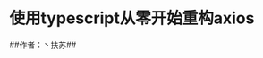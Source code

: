 使用typescript从零开始重构axios
====================================================================================
##作者：丶扶苏##
